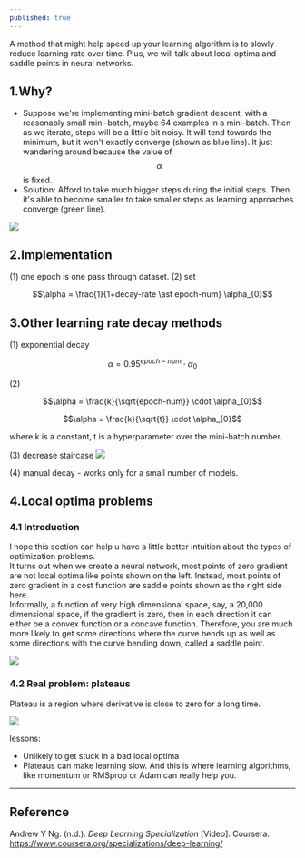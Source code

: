 ```yaml
---
published: true
---
```

A method that might help speed up your learning algorithm is to slowly reduce learning rate over time. Plus, we will talk about local optima and saddle points in neural networks.

## 1.Why?
- Suppose we're implementing mini-batch gradient descent, with a reasonably small mini-batch, maybe 64 examples in a mini-batch. Then as we iterate, steps will be a littile bit noisy. It will tend towards the minimum, but it won't exactly converge (shown as blue line). It just wandering around because the value of $$\alpha$$ is fixed.  
- Solution: Afford to take much bigger steps during the initial steps. Then it's able to become smaller to take smaller steps as learning approaches converge (green line).  

![]({{site.baseurl}}/images/lr_decay_1.PNG)

## 2.Implementation
(1) one epoch is one pass through dataset.
(2) set

$$\alpha = \frac{1}{1+decay-rate \ast epoch-num} \alpha_{0}$$

## 3.Other learning rate decay methods
(1) exponential decay

$$\alpha = 0.95^{epoch-num} \cdot \alpha_{0}$$

(2)

$$\alpha = \frac{k}{\sqrt{epoch-num}} \cdot \alpha_{0}$$  

$$\alpha = \frac{k}{\sqrt{t}} \cdot \alpha_{0}$$

where k is a constant, t is a hyperparameter over the mini-batch number.

(3) decrease staircase
![]({{site.baseurl}}/images/lr_decay_2.PNG)

(4) manual decay - works only for a small number of models.  

## 4.Local optima problems
### 4.1 Introduction
I hope this section can help u have a little better intuition about the types of optimization problems.  
It turns out when we create a neural network, most points of zero gradient are not local optima like points shown on the left. Instead, most points of zero gradient in a cost function are saddle points shown as the right side here.  
Informally, a function of very high dimensional space, say, a 20,000 dimensional space, if the gradient is zero, then in each direction it can either be a convex function or a concave function. Therefore, you are much more likely to get some directions where the curve bends up as well as some directions with the curve bending down, called a saddle point.

![]({{site.baseurl}}/images/lr_decay_3.PNG)

### 4.2 Real problem: plateaus
Plateau is a region where derivative is close to zero for a long time.

![]({{site.baseurl}}/images/lr_decay_4.PNG)

lessons:
- Unlikely to get stuck in a bad local optima
- Plateaus can make learning slow. And this is where learning algorithms, like momentum or RMSprop or Adam can really help you.

----
## Reference
Andrew Y Ng. (n.d.). _Deep Learning Specialization_ [Video]. Coursera.  
<https://www.coursera.org/specializations/deep-learning/>
